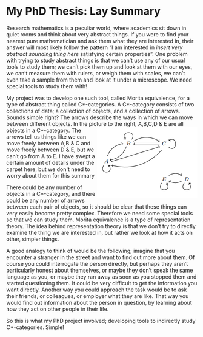 # My PhD Thesis: Lay Summary

Research mathematics is a peculiar world, where academics sit down in quiet rooms and think about very abstract things. If you were to find your nearest pure mathematician and ask them what they are interested in, their answer will most likely follow the pattern “I am interested in _insert very abstract sounding thing here_ satisfying certain properties”. One problem with trying to study abstract things is that we can’t use any of our usual tools to study them; we can’t pick them up and look at them with our eyes, we can’t measure them with rulers, or weigh them with scales, we can’t even take a sample from them and look at it under a microscope. We need special tools to study them with!

My project was to develop one such tool, called Morita equivalence, for a type of abstract thing called C\*-categories. A C\*-category consists of two collections of data; a collection of objects, and a collection of arrows. Sounds simple right? The arrows describe the ways in which we can move between different objects. In the picture to the right, A,B,C,D & E are all objects in a C\*-category.
<img align="right" src="/files/catpic.png"> The arrows tell us things like we can move freely between A,B & C and move freely between  D & E, but we can’t go from A to E. I have swept a certain amount of details under the carpet here, but we don't need to worry about them for this summary 

There could be any number of objects in a C\*-category, and there could be any number of arrows between each pair of objects, so it should be clear that these things can very easily become pretty complex. Therefore we need some special tools so that we can study them. Morita equivalence is a type of representation theory. The idea behind representation theory is that we don’t try to directly examine the thing we are interested in, but rather we look at how it acts on other, simpler things. 

A good analogy to think of would be the following; imagine that you encounter a stranger in the street and want to find out more about them. Of course you could interrogate the person directly, but perhaps they aren’t particularly honest about themselves, or maybe they don’t speak the same language as you, or maybe they ran away as soon as you stopped them and started questioning them. It could be very difficult to get the information you want directly. Another way you could approach the task would be to ask their friends, or colleagues, or employer what they are like. That way you would find out information about the person in question, by learning about how they act on other people in their life. 

So this is what my PhD project involved; developing tools to indirectly study C\*-categories. Simple! 
